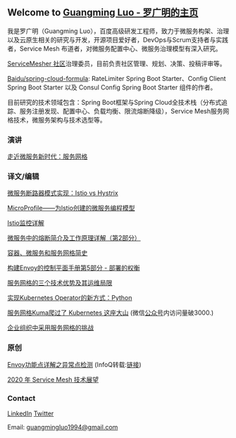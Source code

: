 ## Welcome to [Guangming Luo - 罗广明的主页](https://guangmingluo.github.io/guangmingluo.io/)

我是罗广明（Guangming Luo），百度高级研发工程师，致力于微服务构架、治理以及云原生相关的研究与开发，开源项目爱好者，DevOps与Scrum支持者与实践者，Service Mesh 布道者，对微服务配置中心、微服务治理模型有深入研究。

[ServiceMesher 社区](http://www.servicemesher.com/)治理委员，目前负责社区管理、规划、决策、投稿评审等。

[Baidu/spring-cloud-formula](https://github.com/baidu/spring-cloud-formula): RateLimiter Spring Boot Starter、Config Client Spring Boot Starter 以及 Consul Config Spring Boot Starter 组件的作者。

目前研究的技术领域包含：Spring Boot框架与Spring Cloud全技术栈（分布式追踪、服务注册发现、配置中心、负载均衡、限流熔断降级），Service Mesh服务网格技术，微服务架构与技术选型等。

### 演讲

[走近微服务新时代：服务网格](http://abcxueyuan.baidu.com/#/course_detail?id=15179&courseId=15179&hmsr=%E6%B2%99%E9%BE%99%E5%BE%AE%E6%9C%8D%E5%8A%A1%E8%A7%86%E9%A2%91&hmpl=&hmcu=&hmkw=&hmci=)


### 译文/编辑

[微服务断路器模式实现：Istio vs Hystrix](http://www.servicemesher.com/blog/istio-vs-hystrix-circuit-breaker/)

[MicroProfile——为Istio创建的微服务编程模型](http://www.servicemesher.com/blog/microprofile-the-microservice-programming-model-made-for-istio/)

[Istio监控详解](http://www.servicemesher.com/blog/istio-monitoring-explained/)

[微服务中的熔断简介及工作原理详解（第2部分）](http://www.servicemesher.com/blog/preventing-systemic-failure-circuit-breaking-part-2/)

[容器、微服务和服务网格简史](http://www.servicemesher.com/blog/containers-microservices-service-meshes/)

[构建Envoy的控制平面手册第5部分 - 部署的权衡](http://www.servicemesher.com/blog/guidance-for-building-a-control-plane-for-envoy-deployment-tradeoffs/)

[服务网格的三个技术优势及其运维局限](https://www.servicemesher.com/blog/service-mesh-istio-limits-and-benefits-part-1/)

[实现Kubernetes Operator的新方式：Python](https://www.servicemesher.com/blog/kubernetes-operator-in-python/)

[服务网格Kuma爬过了 Kubernetes 这座大山](https://www.servicemesher.com/blog/kong-open-sources-kuma-the-universal-service-mesh/) (微信[公众号](https://mp.weixin.qq.com/s/7FlaDCsmOTOgSm-2IWZWiQ)内访问量破3000.)

[企业组织中采用服务网格的挑战](https://www.servicemesher.com/blog/challenges-of-adopting-service-mesh-in-enterprise-organizations/)

### 原创

[Envoy功能点详解之异常点检测](https://www.servicemesher.com/blog/envoy-feature-explain-outlier-detection/) (InfoQ转载:[链接](https://www.infoq.cn/article/Aj_62GtmUVsbdHfcr8l6))

[2020 年 Service Mesh 技术展望](https://www.infoq.cn/article/HOVMKdgv2rDOi5msdMyh?utm_source=rss&utm_medium=article)


### Contact

[LinkedIn](https://www.linkedin.com/in/guangmingluo1994/)
[Twitter](https://twitter.com/IvanLuo10)

Email: guangmingluo1994@gmail.com
